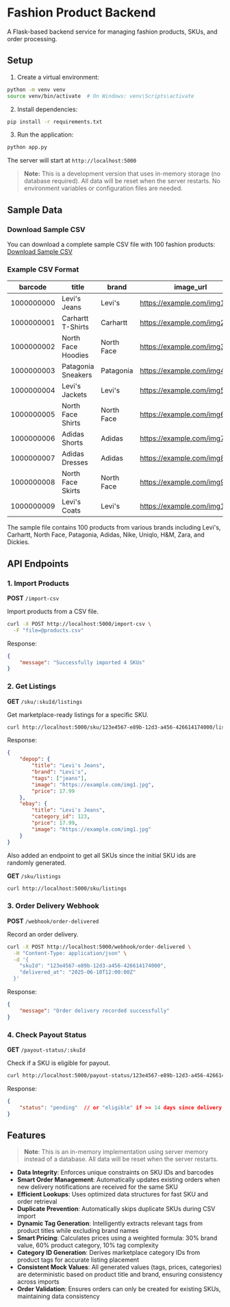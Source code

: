 # Fashion Product Backend

A Flask-based backend service for managing fashion products, SKUs, and order processing.

## Setup

1. Create a virtual environment:
```bash
python -m venv venv
source venv/bin/activate  # On Windows: venv\Scripts\activate
```

2. Install dependencies:
```bash
pip install -r requirements.txt
```

3. Run the application:
```bash
python app.py
```

The server will start at `http://localhost:5000`

> **Note:** This is a development version that uses in-memory storage (no database required). All data will be reset when the server restarts. No environment variables or configuration files are needed.

## Sample Data

### Download Sample CSV
You can download a complete sample CSV file with 100 fashion products:
[Download Sample CSV](https://file.notion.so/f/f/8b0a0363-15d9-813d-9f8c-000363dbe729/8eea5615-d3a2-40d0-8e51-62dff1ed6daa/layers_sample_products.csv?table=block&id=20fa0363-15d9-80b5-afdb-e71ab2972de5&spaceId=8b0a0363-15d9-813d-9f8c-000363dbe729&expirationTimestamp=1749664800000&signature=vCvOAM5s93R6-5txuCXAFUF2CRQWr_q2Xyepbr1sLMU&downloadName=layers+sample+products.csv)

### Example CSV Format
| barcode | title | brand | image_url |
|---------|-------|-------|-----------|
| 1000000000 | Levi's Jeans | Levi's | https://example.com/img1.jpg |
| 1000000001 | Carhartt T-Shirts | Carhartt | https://example.com/img2.jpg |
| 1000000002 | North Face Hoodies | North Face | https://example.com/img3.jpg |
| 1000000003 | Patagonia Sneakers | Patagonia | https://example.com/img4.jpg |
| 1000000004 | Levi's Jackets | Levi's | https://example.com/img5.jpg |
| 1000000005 | North Face Shirts | North Face | https://example.com/img6.jpg |
| 1000000006 | Adidas Shorts | Adidas | https://example.com/img7.jpg |
| 1000000007 | Adidas Dresses | Adidas | https://example.com/img8.jpg |
| 1000000008 | North Face Skirts | North Face | https://example.com/img9.jpg |
| 1000000009 | Levi's Coats | Levi's | https://example.com/img10.jpg |

The sample file contains 100 products from various brands including Levi's, Carhartt, North Face, Patagonia, Adidas, Nike, Uniqlo, H&M, Zara, and Dickies.

## API Endpoints

### 1. Import Products
**POST** `/import-csv`

Import products from a CSV file.

```bash
curl -X POST http://localhost:5000/import-csv \
  -F "file=@products.csv"
```

Response:
```json
{
    "message": "Successfully imported 4 SKUs"
}
```

### 2. Get Listings
**GET** `/sku/:skuId/listings`

Get marketplace-ready listings for a specific SKU.

```bash
curl http://localhost:5000/sku/123e4567-e89b-12d3-a456-426614174000/listings
```

Response:
```json
{
    "depop": {
        "title": "Levi's Jeans",
        "brand": "Levi's",
        "tags": ["jeans"],
        "image": "https://example.com/img1.jpg",
        "price": 17.99
    },
    "ebay": {
        "title": "Levi's Jeans",
        "category_id": 123,
        "price": 17.99,
        "image": "https://example.com/img1.jpg"
    }
}
```

Also added an endpoint to get all SKUs since the initial SKU ids are randomly generated.

**GET** `/sku/listings`

```bash
curl http://localhost:5000/sku/listings
```

### 3. Order Delivery Webhook
**POST** `/webhook/order-delivered`

Record an order delivery.

```bash
curl -X POST http://localhost:5000/webhook/order-delivered \
  -H "Content-Type: application/json" \
  -d '{
    "skuId": "123e4567-e89b-12d3-a456-426614174000",
    "delivered_at": "2025-06-10T12:00:00Z"
  }'
```

Response:
```json
{
    "message": "Order delivery recorded successfully"
}
```

### 4. Check Payout Status
**GET** `/payout-status/:skuId`

Check if a SKU is eligible for payout.

```bash
curl http://localhost:5000/payout-status/123e4567-e89b-12d3-a456-426614174000
```

Response:
```json
{
    "status": "pending"  // or "eligible" if >= 14 days since delivery
}
```

## Features

> **Note**: This is an in-memory implementation using server memory instead of a database. All data will be reset when the server restarts.

- **Data Integrity**: Enforces unique constraints on SKU IDs and barcodes
- **Smart Order Management**: Automatically updates existing orders when new delivery notifications are received for the same SKU
- **Efficient Lookups**: Uses optimized data structures for fast SKU and order retrieval
- **Duplicate Prevention**: Automatically skips duplicate SKUs during CSV import
- **Dynamic Tag Generation**: Intelligently extracts relevant tags from product titles while excluding brand names
- **Smart Pricing**: Calculates prices using a weighted formula: 30% brand value, 60% product category, 10% tag complexity
- **Category ID Generation**: Derives marketplace category IDs from product tags for accurate listing placement
- **Consistent Mock Values**: All generated values (tags, prices, categories) are deterministic based on product title and brand, ensuring consistency across imports
- **Order Validation**: Ensures orders can only be created for existing SKUs, maintaining data consistency

